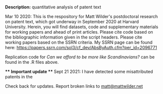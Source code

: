 <b>Description:</b> quantitative analysis of patent text

Mar 10 2020: This is the respository for Matt Wilder's postdoctoral research on patent text, which got underway in September 2020 at Harvard University. Herein, you will find datasets, code and supplementary materials for working papers and ahead of print articles. Please cite code based on the bibliographic information given in the script headers. Please cite working papers based on the SSRN criteria. My SSRN page can be found here: https://papers.ssrn.com/sol3/cf_dev/AbsByAuth.cfm?per_id=2096771

Replication code for _Can we afford to be more like Scandinavians?_ can be found in the .R files above. 

<b> ** Important update ** </b>
Sept 21 2021: I have detected some misattributed patents in the 

Check back for updates. Report broken links to matt@mattwilder.net  
